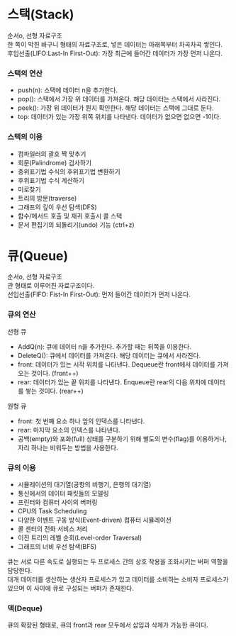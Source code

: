 # 스택(Stack)
순서o, 선형 자료구조  
한 쪽이 막힌 바구니 형태의 자료구조로, 넣은 데이터는 아래쪽부터 차곡차곡 쌓인다.  
후입선출(LIFO:Last-In First-Out): 가장 최근에 들어간 데이터가 가장 먼저 나온다.  

### 스택의 연산
- push(n): 스택에 데이터 n을 추가한다.
- pop(): 스택에서 가장 위 데이터를 가져온다. 해당 데이터는 스택에서 사라진다.
- peek(): 가장 위 데이터가 뭔지 확인한다. 해당 데이터는 스택에 그대로 둔다.
- top: 데이터가 있는 가장 위쪽 위치를 나타낸다. 데이터가 없으면 없으면 -1이다.

### 스택의 이용
- 컴파일러의 괄호 짝 맞추기
- 회문(Palindrome) 검사하기
- 중위표기법 수식의 후위표기법 변환하기
- 후위표기법 수식 계산하기
- 미로찾기
- 트리의 방문(traverse)
- 그래프의 깊이 우선 탐색(DFS)
- 함수/메서드 호출 및 재귀 호출시 콜 스택
- 문서 편집기의 되돌리기(undo) 기능 (ctrl+z)

# 큐(Queue)
순서o, 선형 자료구조  
관 형태로 이루어진 자료구조이다.  
선입선출(FIFO: Fist-In First-Out): 먼저 들어간 데이터가 먼저 나온다.  

### 큐의 연산
선형 큐
- AddQ(n): 큐에 데이터 n을 추가한다. 추가할 때는 뒤쪽을 이용한다.
- DeleteQ(): 큐에서 데이터를 가져온다. 해당 데이터는 큐에서 사라진다.
- front: 데이터가 있는 시작 위치를 나타낸다. Dequeue란 front에서 데이터를 가져오는 것이다. (front++)
- rear: 데이터가 있는 끝 위치를 나타낸다. Enqueue란 rear의 다음 위치에 데이터를 쌓는 것이다. (rear++)

원형 큐
- front: 첫 번째 요소 하나 앞의 인덱스를 나타낸다.
- rear: 마지막 요소의 인덱스를 나타낸다.
- 공백(empty)와 포화(full) 상태를 구분하기 위해 별도의 변수(flag)를 이용하거나, 자리 하나는 비워두는 방법을 사용한다.

### 큐의 이용
- 시뮬레이션의 대기열(공항의 비행기, 은행의 대기열)
- 통신에서의 데이터 패킷들의 모델링
- 프린터와 컴퓨터 사이의 버퍼링
- CPU의 Task Scheduling
- 다양한 이벤트 구동 방식(Event-driven) 컴퓨터 시뮬레이션
- 콜 센터의 전화 서비스 처리
- 이진 트리의 레벨 순회(Level-order Traversal)
- 그래프의 너비 우선 탐색(BFS)

큐는 서로 다른 속도로 실행되는 두 프로세스 간의 상호 작용을 조화시키는 버퍼 역할을 담당한다.  
대개 데이터를 생산하는 생산자 프로세스가 있고 데이터를 소비하는 소비자 프로세스가 있으며 이 사이에 큐로 구성되는 버퍼가 존재한다.

### 덱(Deque)
큐의 확장된 형태로, 큐의 front과 rear 모두에서 삽입과 삭제가 가능한 큐이다.
